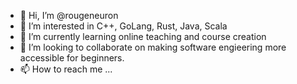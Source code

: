 - 👋 Hi, I’m @rougeneuron
- 👀 I’m interested in C++, GoLang, Rust, Java, Scala
- 🌱 I’m currently learning online teaching and course creation
- 💞️ I’m looking to collaborate on making software engieering more accessible for beginners.
- 📫 How to reach me ...

<!---
rougeneuron/rougeneuron is a ✨ special ✨ repository because its `README.md` (this file) appears on your GitHub profile.
You can click the Preview link to take a look at your changes.
--->
